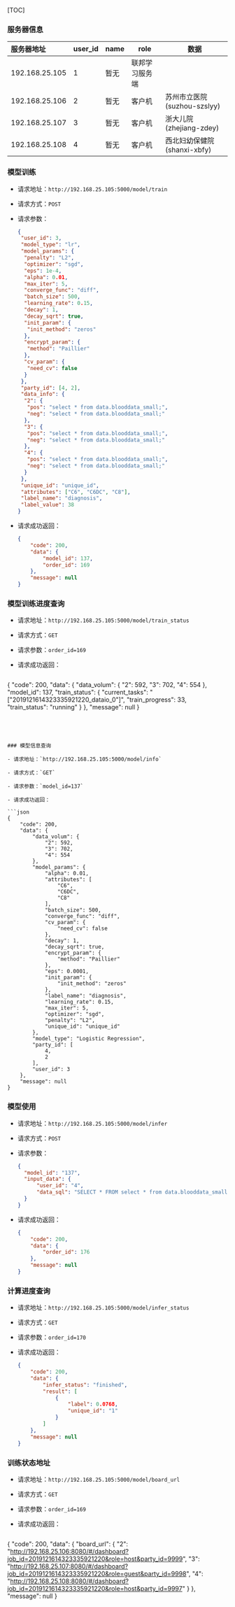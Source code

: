 [TOC]

### 服务器信息

| 服务器地址     | user_id | name | role           | 数据                        |
| :------------- | ------- | ---- | -------------- | --------------------------- |
| 192.168.25.105 | 1       | 暂无 | 联邦学习服务端 |                             |
| 192.168.25.106 | 2       | 暂无 | 客户机         | 苏州市立医院(suzhou-szslyy) |
| 192.168.25.107 | 3       | 暂无 | 客户机         | 浙大儿院(zhejiang-zdey)     |
| 192.168.25.108 | 4       | 暂无 | 客户机         | 西北妇幼保健院(shanxi-xbfy) |



### 模型训练

- 请求地址：`http://192.168.25.105:5000/model/train`

- 请求方式：`POST`

- 请求参数：

  ```json
  {
   "user_id": 3,
   "model_type": "lr",
   "model_params": {
    "penalty": "L2",
    "optimizer": "sgd",
    "eps": 1e-4,
    "alpha": 0.01,
    "max_iter": 5,
    "converge_func": "diff",
    "batch_size": 500,
    "learning_rate": 0.15,
    "decay": 1,
    "decay_sqrt": true,
    "init_param": {
     "init_method": "zeros"
    },
    "encrypt_param": {
     "method": "Paillier"
    },
    "cv_param": {
     "need_cv": false
    }
   },
   "party_id": [4, 2],
   "data_info": {
    "2": {
     "pos": "select * from data.blooddata_small;",
     "neg": "select * from data.blooddata_small;"
    },
    "3": {
     "pos": "select * from data.blooddata_small;",
     "neg": "select * from data.blooddata_small;"
    },
    "4": {
     "pos": "select * from data.blooddata_small;",
     "neg": "select * from data.blooddata_small;"
    }
   },
   "unique_id": "unique_id",
   "attributes": ["C6", "C6DC", "C8"],
   "label_name": "diagnosis",
   "label_value": 38
  }
  ```

- 请求成功返回：

  ```json
  {
      "code": 200,
      "data": {
          "model_id": 137,
          "order_id": 169
      },
      "message": null
  }
  ```
  
  

### 模型训练进度查询

- 请求地址：`http://192.168.25.105:5000/model/train_status`

- 请求方式：`GET`

- 请求参数：`order_id=169`

- 请求成功返回：

  ```json
{
      "code": 200,
      "data": {
          "data_volum": {
              "2": 592,
              "3": 702,
              "4": 554
          },
          "model_id": 137,
          "train_status": {
              "current_tasks": "[\"2019121614323335921220_dataio_0\"]",
              "train_progress": 33,
              "train_status": "running"
          }
      },
      "message": null
  }
  ```
  



### 模型信息查询

- 请求地址：`http://192.168.25.105:5000/model/info`

- 请求方式：`GET`

- 请求参数：`model_id=137`

- 请求成功返回：

  ```json
  {
      "code": 200,
      "data": {
          "data_volum": {
              "2": 592,
              "3": 702,
              "4": 554
          },
          "model_params": {
              "alpha": 0.01,
              "attributes": [
                  "C6",
                  "C6DC",
                  "C8"
              ],
              "batch_size": 500,
              "converge_func": "diff",
              "cv_param": {
                  "need_cv": false
              },
              "decay": 1,
              "decay_sqrt": true,
              "encrypt_param": {
                  "method": "Paillier"
              },
              "eps": 0.0001,
              "init_param": {
                  "init_method": "zeros"
              },
              "label_name": "diagnosis",
              "learning_rate": 0.15,
              "max_iter": 5,
              "optimizer": "sgd",
              "penalty": "L2",
              "unique_id": "unique_id"
          },
          "model_type": "Logistic Regression",
          "party_id": [
              4,
              2
          ],
          "user_id": 3
      },
      "message": null
  }
  ```
  
  

### 模型使用

- 请求地址：`http://192.168.25.105:5000/model/infer`

- 请求方式：`POST`

- 请求参数：

  ```json
  {
  	"model_id": "137",
  	"input_data": {
  		"user_id": "4",
  		"data_sql": "SELECT * FROM select * from data.blooddata_small;"
  	}
  }
  ```

- 请求成功返回：

  ```json
  {
      "code": 200,
      "data": {
          "order_id": 176
      },
      "message": null
  }
  ```

  

### 计算进度查询

- 请求地址：`http://192.168.25.105:5000/model/infer_status`

- 请求方式：`GET`

- 请求参数：`order_id=170`

- 请求成功返回：

  ```json
  {
      "code": 200,
      "data": {
          "infer_status": "finished",
          "result": [
              {
                  "label": 0.0768,
                  "unique_id": "1"
              }
          ]
      },
      "message": null
  }
  ```

### 训练状态地址

- 请求地址：`http://192.168.25.105:5000/model/board_url`

- 请求方式：`GET`

- 请求参数：`order_id=169`

- 请求成功返回：
  ```json
{
      "code": 200,
      "data": {
          "board_url": {
              "2": "http://192.168.25.106:8080/#/dashboard?job_id=2019121614323335921220&role=host&party_id=9999",
              "3": "http://192.168.25.107:8080/#/dashboard?job_id=2019121614323335921220&role=guest&party_id=9998",
              "4": "http://192.168.25.108:8080/#/dashboard?job_id=2019121614323335921220&role=host&party_id=9997"
          }
      },
      "message": null
}
  ```
